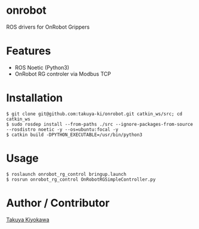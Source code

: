 # onrobot

ROS drivers for OnRobot Grippers

# Features

- ROS Noetic (Python3)
- OnRobot RG controler via Modbus TCP

# Installation

	$ git clone git@github.com:takuya-ki/onrobot.git catkin_ws/src; cd catkin_ws
    $ sudo rosdep install --from-paths ./src --ignore-packages-from-source --rosdistro noetic -y --os=ubuntu:focal -y
	$ catkin build -DPYTHON_EXECUTABLE=/usr/bin/python3

# Usage

    $ roslaunch onrobot_rg_control bringup.launch 
    $ rosrun onrobot_rg_control OnRobotRGSimpleController.py

# Author / Contributor

[Takuya Kiyokawa](https://takuya-ki.github.io/)
